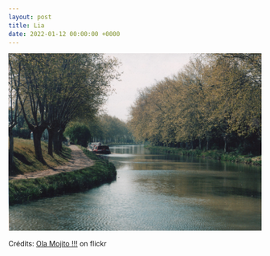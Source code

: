 ```yaml
---
layout: post
title: Lia
date: 2022-01-12 00:00:00 +0000
---
```


![Lia](/images/2022-01-12.jpg)

Crédits: [Ola Mojito !!!](https://www.flickr.com/people/ola_mojito/) on flickr
